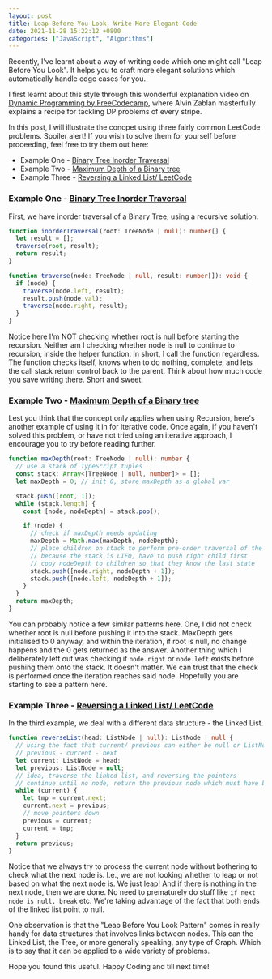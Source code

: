 ```yaml
---
layout: post
title: Leap Before You Look, Write More Elegant Code
date: 2021-11-28 15:22:12 +0800
categories: ["JavaScript", "Algorithms"]
---
```


Recently, I've learnt about a way of writing code which one might call "Leap Before You Look". It helps you to craft more elegant solutions which automatically handle edge cases for you.

I first learnt about this style through this wonderful explanation video on [Dynamic Programming by FreeCodecamp](https://www.youtube.com/watch?v=oBt53YbR9Kk), where Alvin Zablan masterfully explains a recipe for tackling DP problems of every stripe.

In this post, I will illustrate the concpet using three fairly common LeetCode problems. Spoiler alert! If you wish to solve them for yourself before proceeding, feel free to try them out here:

- Example One - [Binary Tree Inorder Traversal](https://leetcode.com/problems/binary-tree-inorder-traversal/)
- Example Two - [Maximum Depth of a Binary tree](https://leetcode.com/problems/maximum-depth-of-binary-tree/)
- Example Three - [Reversing a Linked List/ LeetCode](https://leetcode.com/problems/reverse-linked-list/)

### Example One - [Binary Tree Inorder Traversal](https://leetcode.com/problems/binary-tree-inorder-traversal/)

First, we have inorder traversal of a Binary Tree, using a recursive solution.

```ts
function inorderTraversal(root: TreeNode | null): number[] {
  let result = [];
  traverse(root, result);
  return result;
}

function traverse(node: TreeNode | null, result: number[]): void {
  if (node) {
    traverse(node.left, result);
    result.push(node.val);
    traverse(node.right, result);
  }
}
```

Notice here I'm NOT checking whether root is null before starting the recursion. Neither am I checking whether node is null to continue to recursion, inside the helper function.
In short, I call the function regardless.
The function checks itself, knows when to do nothing, complete, and lets the call stack return control back to the parent. Think about how much code you save writing there. Short and sweet.

### Example Two - [Maximum Depth of a Binary tree](https://leetcode.com/problems/maximum-depth-of-binary-tree/)

Lest you think that the concept only applies when using Recursion, here's another example of using it in for iterative code. Once again, if you haven't solved this problem, or have not tried using an iterative approach, I encourage you to try before reading further.

```ts
function maxDepth(root: TreeNode | null): number {
  // use a stack of TypeScript tuples
  const stack: Array<[TreeNode | null, number]> = [];
  let maxDepth = 0; // init 0, store maxDepth as a global var

  stack.push([root, 1]);
  while (stack.length) {
    const [node, nodeDepth] = stack.pop();

    if (node) {
      // check if maxDepth needs updating
      maxDepth = Math.max(maxDepth, nodeDepth);
      // place children on stack to perform pre-order traversal of the tree
      // because the stack is LIFO, have to push right child first
      // copy nodeDepth to children so that they know the last state
      stack.push([node.right, nodeDepth + 1]);
      stack.push([node.left, nodeDepth + 1]);
    }
  }
  return maxDepth;
}
```

You can probably notice a few similar patterns here. One, I did not check whether root is null before pushing it into the stack. MaxDepth gets initialised to 0 anyway, and within the iteration, if root is null, no change happens and the 0 gets returned as the answer. Another thing which I deliberately left out was checking if `node.right` or `node.left` exists before pushing them onto the stack. It doesn't matter. We can trust that the check is performed once the iteration reaches said node. Hopefully you are starting to see a pattern here.

### Example Three - [Reversing a Linked List/ LeetCode](https://leetcode.com/problems/reverse-linked-list/)

In the third example, we deal with a different data structure - the Linked List.

```ts
function reverseList(head: ListNode | null): ListNode | null {
  // using the fact that current/ previous can either be null or ListNode
  // previous - current - next
  let current: ListNode = head;
  let previous: ListNode = null;
  // idea, traverse the linked list, and reversing the pointers
  // continue until no node, return the previous node which must have been the last one
  while (current) {
    let tmp = current.next;
    current.next = previous;
    // move pointers down
    previous = current;
    current = tmp;
  }
  return previous;
}
```

Notice that we always try to process the current node without bothering to check what the next node is.
I.e., we are not looking whether to leap or not based on what the next node is. We just leap! And if there is nothing in the next node, then we are done. No need to prematurely do stuff like `if next node is null, break` etc. We're taking advantage of the fact that both ends of the linked list point to null.

One observation is that the "Leap Before You Look Pattern" comes in really handy for data structures that involves links between nodes. This can the Linked List, the Tree, or more generally speaking, any type of Graph. Which is to say that it can be applied to a wide variety of problems.

Hope you found this useful. Happy Coding and till next time!
